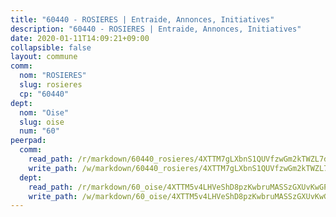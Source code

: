 ```yaml
---
title: "60440 - ROSIERES | Entraide, Annonces, Initiatives"
description: "60440 - ROSIERES | Entraide, Annonces, Initiatives"
date: 2020-01-11T14:09:21+09:00
collapsible: false
layout: commune
comm:
  nom: "ROSIERES"
  slug: rosieres
  cp: "60440"
dept:
  nom: "Oise"
  slug: oise
  num: "60"
peerpad:
  comm:
    read_path: /r/markdown/60440_rosieres/4XTTM7gLXbnS1QUVfzwGm2kTWZL7dchhoXbRBGYVgN8osbimt
    write_path: /w/markdown/60440_rosieres/4XTTM7gLXbnS1QUVfzwGm2kTWZL7dchhoXbRBGYVgN8osbimt-K3TgUfEmGRzLfeLBcxvutU7qWFuJkayZX5UeWNzmsYmHWe92pgZg95vTX6MpqaUST3MV9L4C2rT26yPyrdXfmsR2d26TiUVUgM1yoJ3KihmoWm1PJqKzydHtZ5krGYzbwikCwgtN
  dept:
    read_path: /r/markdown/60_oise/4XTTM5v4LHVeShD8pzKwbruMASSzGXUvKwGPyPNR6Aq6aruGY
    write_path: /w/markdown/60_oise/4XTTM5v4LHVeShD8pzKwbruMASSzGXUvKwGPyPNR6Aq6aruGY-K3TgTfEPmBuMGxs3WizC7aafmuSUvuvwsE7nM986pS4fEczEhokrfL1mXNtU722XatpEcDhfhLf5xd24JkCKBD4DcQHeF5CYjEkAVzDN3PuQerZfYGZ5zy2XFcJNh2Z1pYjLoQTn
---
```


